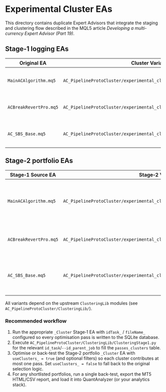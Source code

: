 # Experimental Cluster EAs

This directory contains duplicate Expert Advisors that integrate the staging and clustering flow described in the MQL5 article *Developing a multi-currency Expert Advisor (Part 19)*.

## Stage‑1 logging EAs
| Original EA                    | Cluster Variant Path                                               | Notes                                      |
|--------------------------------|--------------------------------------------------------------------|--------------------------------------------|
| `MainACAlgorithm.mq5`          | `AC_PipelineProtoCluster/experimental_cluster/MainACAlgorithm_Cluster.mq5`          | Persists optimisation passes to SQLite.    |
| `ACBreakRevertPro.mq5`         | `AC_PipelineProtoCluster/experimental_cluster/ACBreakRevertPro_Cluster.mq5`         | Persists optimisation passes to SQLite.    |
| `AC_SBS_Base.mq5`              | `AC_PipelineProtoCluster/experimental_cluster/AC_SBS_Base_Cluster.mq5`              | Persists optimisation passes to SQLite.    |

## Stage‑2 portfolio EAs
| Stage‑1 Source EA          | Stage‑2 Variant Path                                                                       | Notes                                                                                 |
|---------------------------|---------------------------------------------------------------------------------------------|---------------------------------------------------------------------------------------|
| `MainACAlgorithm.mq5`     | `AC_PipelineProtoCluster/experimental_cluster/MainACAlgorithm_Stage2_Cluster.mq5`          | Builds a portfolio score from logged passes; `useClusters_` enforces per-cluster picks. |
| `ACBreakRevertPro.mq5`    | `AC_PipelineProtoCluster/experimental_cluster/ACBreakRevertPro_Stage2_Cluster.mq5`         | Same selector flow tailored to BreakRevertPro optimisation results.                    |
| `AC_SBS_Base.mq5`         | `AC_PipelineProtoCluster/experimental_cluster/AC_SBS_Base_Stage2_Cluster.mq5`              | Stage‑2 selector for SBS passes with clustering-aware filtering.                       |

All variants depend on the upstream `ClusteringLib` modules (see `AC_PipelineProtoCluster/ClusteringLib/`).

### Recommended workflow
1. Run the appropriate `_Cluster` Stage‑1 EA with `idTask_` / `fileName_` configured so every optimisation pass is written to the SQLite database.
2. Execute `AC_PipelineProtoCluster/ClusteringLib/ClusteringStage1.py` for the relevant `id_task`/`--id_parent_job` to fill the `passes_clusters` table.
3. Optimise or back-test the Stage‑2 portfolio `_Cluster` EA with `useClusters_ = true` (and optional filters) so each cluster contributes at most one pass. Set `useClusters_ = false` to fall back to the original selection logic.
4. For any shortlisted portfolios, run a single back-test, export the MT5 HTML/CSV report, and load it into QuantAnalyzer (or your analytics stack).
